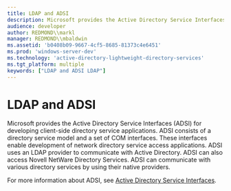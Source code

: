 ```yaml
---
title: LDAP and ADSI
description: Microsoft provides the Active Directory Service Interfaces (ADSI) for developing client-side directory service applications.
audience: developer
author: REDMOND\\markl
manager: REDMOND\\mbaldwin
ms.assetid: 'b0408b09-9667-4cf5-8685-81373c4e6451'
ms.prod: 'windows-server-dev'
ms.technology: 'active-directory-lightweight-directory-services'
ms.tgt_platform: multiple
keywords: ["LDAP and ADSI LDAP"]
---
```


# LDAP and ADSI

Microsoft provides the Active Directory Service Interfaces (ADSI) for developing client-side directory service applications. ADSI consists of a directory service model and a set of COM interfaces. These interfaces enable development of network directory service access applications. ADSI uses an LDAP provider to communicate with Active Directory. ADSI can also access Novell NetWare Directory Services. ADSI can communicate with various directory services by using their native providers.

For more information about ADSI, see [Active Directory Service Interfaces](https://msdn.microsoft.com/library/aa772170).

 

 





